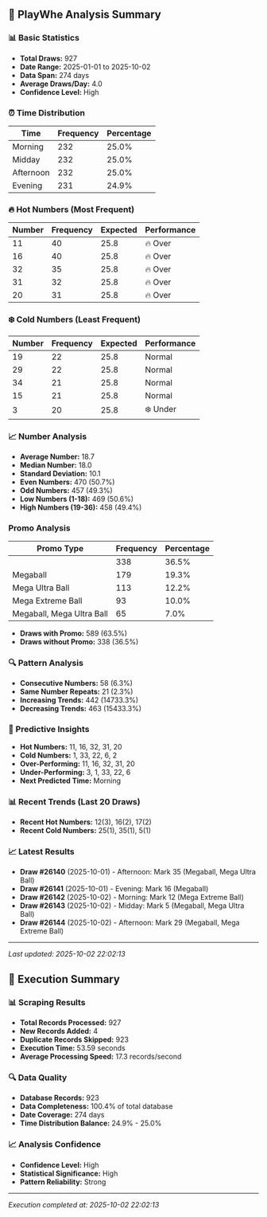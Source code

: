 
## 🎯 PlayWhe Analysis Summary

### 📊 Basic Statistics
- **Total Draws:** 927
- **Date Range:** 2025-01-01 to 2025-10-02
- **Data Span:** 274 days
- **Average Draws/Day:** 4.0
- **Confidence Level:** High

### ⏰ Time Distribution
| Time | Frequency | Percentage |
|------|-----------|------------|
| Morning | 232 | 25.0% |
| Midday | 232 | 25.0% |
| Afternoon | 232 | 25.0% |
| Evening | 231 | 24.9% |

### 🔥 Hot Numbers (Most Frequent)
| Number | Frequency | Expected | Performance |
|--------|-----------|----------|-------------|
| 11 | 40 | 25.8 | 🔥 Over |
| 16 | 40 | 25.8 | 🔥 Over |
| 32 | 35 | 25.8 | 🔥 Over |
| 31 | 32 | 25.8 | 🔥 Over |
| 20 | 31 | 25.8 | 🔥 Over |

### ❄️ Cold Numbers (Least Frequent)
| Number | Frequency | Expected | Performance |
|--------|-----------|----------|-------------|
| 19 | 22 | 25.8 | Normal |
| 29 | 22 | 25.8 | Normal |
| 34 | 21 | 25.8 | Normal |
| 15 | 21 | 25.8 | Normal |
| 3 | 20 | 25.8 | ❄️ Under |

### 📈 Number Analysis
- **Average Number:** 18.7
- **Median Number:** 18.0
- **Standard Deviation:** 10.1
- **Even Numbers:** 470 (50.7%)
- **Odd Numbers:** 457 (49.3%)
- **Low Numbers (1-18):** 469 (50.6%)
- **High Numbers (19-36):** 458 (49.4%)

###  Promo Analysis
| Promo Type | Frequency | Percentage |
|------------|-----------|------------|
|  | 338 | 36.5% |
| Megaball | 179 | 19.3% |
| Mega Ultra Ball | 113 | 12.2% |
| Mega Extreme Ball | 93 | 10.0% |
| Megaball, Mega Ultra Ball | 65 | 7.0% |
- **Draws with Promo:** 589 (63.5%)
- **Draws without Promo:** 338 (36.5%)

### 🔍 Pattern Analysis
- **Consecutive Numbers:** 58 (6.3%)
- **Same Number Repeats:** 21 (2.3%)
- **Increasing Trends:** 442 (14733.3%)
- **Decreasing Trends:** 463 (15433.3%)

### 🔮 Predictive Insights
- **Hot Numbers:** 11, 16, 32, 31, 20
- **Cold Numbers:** 1, 33, 22, 6, 2
- **Over-Performing:** 11, 16, 32, 31, 20
- **Under-Performing:** 3, 1, 33, 22, 6
- **Next Predicted Time:** Morning

### 📊 Recent Trends (Last 20 Draws)
- **Recent Hot Numbers:** 12(3), 16(2), 17(2)
- **Recent Cold Numbers:** 25(1), 35(1), 5(1)

### 📈 Latest Results
- **Draw #26140** (2025-10-01) - Afternoon: Mark 35 (Megaball, Mega Ultra Ball)
- **Draw #26141** (2025-10-01) - Evening: Mark 16 (Megaball)
- **Draw #26142** (2025-10-02) - Morning: Mark 12 (Mega Extreme Ball)
- **Draw #26143** (2025-10-02) - Midday: Mark 5 (Megaball, Mega Ultra Ball)
- **Draw #26144** (2025-10-02) - Afternoon: Mark 29 (Megaball, Mega Extreme Ball)

---
*Last updated: 2025-10-02 22:02:13*

## 🚀 Execution Summary

### 📊 Scraping Results
- **Total Records Processed:** 927
- **New Records Added:** 4
- **Duplicate Records Skipped:** 923
- **Execution Time:** 53.59 seconds
- **Average Processing Speed:** 17.3 records/second

### 🔍 Data Quality
- **Database Records:** 923
- **Data Completeness:** 100.4% of total database
- **Date Coverage:** 274 days
- **Time Distribution Balance:** 24.9% - 25.0%

### 📈 Analysis Confidence
- **Confidence Level:** High
- **Statistical Significance:** High
- **Pattern Reliability:** Strong

---
*Execution completed at: 2025-10-02 22:02:13*
